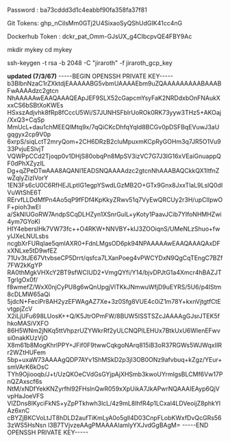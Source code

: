 Password :
ba73cddd3d1c4eabbf90fa358fa37f81

Git Tokens:
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

Dockerhub Token :
dckr_pat_Omm-GJsUX_g4CIbcpvQE4FBY9Ac

mkdir mykey
cd mykey

ssh-keygen -t rsa -b 2048 -C "jiraroth" -f   jiraroth_gcp_key

**updated (7/3/67)**
-----BEGIN OPENSSH PRIVATE KEY-----
b3BlbnNzaC1rZXktdjEAAAAABG5vbmUAAAAEbm9uZQAAAAAAAAABAAABFwAAAAdzc2gtcn
NhAAAAAwEAAQAAAQEApJEF9SLX52cGapcmYsyFaK2NRDdxbOnFNAukXxxCS6bSBtXoKWEs
HSxszAdjvhk8fRp8fCccU5Wi/S7JUNHSFblrUoROk0RK73yyw3THz5+AKOaj/XxQ3+CqSp
MmUcL+dau1chMEEQlMtq9x/7qQiCKcDhfqYqId8BCGv0pDSFBqEVuwJ3aUgqgyx2cp9V0p
6xrpS/siqLctT2mryQom+2CH6DRzB2cIuMpuxmKCpRyGOHm3q7JR5O1Vu933PvjuESlvjT
VQWPpCCd2Tjoqp0v1DHjS80obqPn8MpSV3izVC7G7J3IG16xVEaiGnuappQF0dPhXZyzIL
Dg+qZPeDTwAAA8AQANI1EADSNQAAAAdzc2gtcnNhAAABAQCkkQX1ItfnZwZqlyZizIVorY
1EN3Fs6cU0C6RfHEJLptIG1egpYSwdLGzMB2O+GTx9Gnx8JxxTlaL9LslQ0dIVuWtShE6T
RErvfLLDdMfPn4Ao5qP9fFDf4KpKkyZRwv51q7VyEwQRCUy2r3H/upCIIpwOF+pioh3wEI
a/SkNIUGoRW7AndpSCqDLHZyn1XSnrGulL+yKoty1PaavJCib7YIfoNHMHZwi4ym7GYoKl
HIY4eberslHk7VW73fc++O4RKW+NNVBY+kIJ3ZOOiqnS/UMeNLzShuo+fwylJXeLNULsbs
ncgbXrFURqIae5qmlAXR0+FdnLMgsOD6pk94NPAAAAAwEAAQAAAQAxDFxXNLxe5tD9wfEZ
71Uv3tJE67VtvbseCP5Drrt/qsfca7LXanPoeg4vPWCYDxN9QgCqTEngC7BZf7FW2kKgYP
RA0thMgkVHXcY2BT9sfWCIUD2+VmgQYfi/Y14/bjvDPJtG1a4Xmcr4hBAZJTTgrlgOx0f/
f8wmefZ/WxX0njCyPU8g6wQnUpgjVlTKkJNmwuWfjD9uEYRS/5U6/p4IStm8cDLMW65aQi
5jdcN+FeciPr8AH2yzEFWAgAZ7Xe+3z0Sfg8VUE4c0iZ1m78Y+kxnVjtgtfCtEvtgpjZcV
X2iLjUFu698LUosK++Q/K5JtrOPmFW/8BUW5ISSTSZcJAAAAgGJsrJTEK5fhkoMASiVXFO
86H5WNm2jNKq5ttVhpzrUZYWkrRf2yULCNQPlLEHUx7BtkUxU6WlenEFwvsi0nakKUzVjO
X8m61b8MogKhrlPPY+JFif0F9twwCqkgoNArq815iB3oR37RGWs5WJWqxIIRr2WZtHUFem
5bp+uxaW73AAAAgQDP7AYv1ShMSkD2p3jI3OB0ONz9afvbuq+kZgz/YEur+smVArK6kOsC
TYh9Ojiooqb/J+t/UzQKOeCVdGsGYjpAjXHSmb3kwoUYrmlgsBLCMf6Vw17PnQZAxscf6s
NtM/xNDfYekKNZyrfhl92FHslnQwR059xXpUikA7JkAPwrNQAAAIEAyp6QjVvpHaJoeVFS
VlZDns8IKyciFkNS+yZpPTkhwh3lcL/4z9mL8IhfR4p1LCxal4LDVeoijZ8phkYlAz6xnC
cBYZjBKCVoLtJT8hDLD2aufTiKmLyA0o5gll4D03CnpFLobKWxfDvQcGRs563zWS5HsNsn
l3B7TVjvzeAAgPMAAAAIamlyYXJvdGgBAgM=
-----END OPENSSH PRIVATE KEY-----
